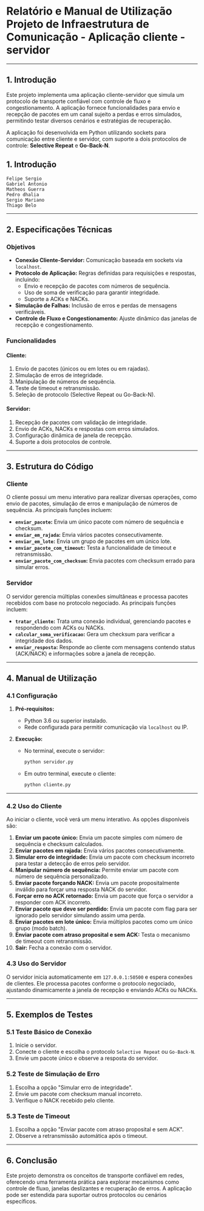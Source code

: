 # Relatório e Manual de Utilização Projeto de Infraestrutura de Comunicação - Aplicação cliente - servidor

---

## 1. Introdução

Este projeto implementa uma aplicação cliente-servidor que simula um protocolo de transporte confiável com controle de fluxo e congestionamento. A aplicação fornece funcionalidades para envio e recepção de pacotes em um canal sujeito a perdas e erros simulados, permitindo testar diversos cenários e estratégias de recuperação.

A aplicação foi desenvolvida em Python utilizando sockets para comunicação entre cliente e servidor, com suporte a dois protocolos de controle: **Selective Repeat** e **Go-Back-N**.

## 1. Introdução
    Felipe Sergio
	Gabriel Antonio 
	Matheos Guerra
	Pedro dhalia
	Sergio Mariano
	Thiago Belo

---

## 2. Especificações Técnicas

### Objetivos

- **Conexão Cliente-Servidor:** Comunicação baseada em sockets via `localhost`.
- **Protocolo de Aplicação:** Regras definidas para requisições e respostas, incluindo:
  - Envio e recepção de pacotes com números de sequência.
  - Uso de soma de verificação para garantir integridade.
  - Suporte a ACKs e NACKs.
- **Simulação de Falhas:** Inclusão de erros e perdas de mensagens verificáveis.
- **Controle de Fluxo e Congestionamento:** Ajuste dinâmico das janelas de recepção e congestionamento.

### Funcionalidades

#### Cliente:

1. Envio de pacotes (únicos ou em lotes ou em rajadas).
2. Simulação de erros de integridade.
3. Manipulação de números de sequência.
4. Teste de timeout e retransmissão.
5. Seleção de protocolo (Selective Repeat ou Go-Back-N).

#### Servidor:

1. Recepção de pacotes com validação de integridade.
2. Envio de ACKs, NACKs e respostas com erros simulados.
3. Configuração dinâmica de janela de recepção.
4. Suporte a dois protocolos de controle.

---

## 3. Estrutura do Código

### Cliente

O cliente possui um menu interativo para realizar diversas operações, como envio de pacotes, simulação de erros e manipulação de números de sequência. As principais funções incluem:

- **`enviar_pacote`:** Envia um único pacote com número de sequência e checksum.
- **`enviar_em_rajada`:** Envia vários pacotes consecutivamente.
- **`enviar_em_lote`:** Envia um grupo de pacotes em um único lote.
- **`enviar_pacote_com_timeout`:** Testa a funcionalidade de timeout e retransmissão.
- **`enviar_pacote_com_checksum`:** Envia pacotes com checksum errado para simular erros.

### Servidor

O servidor gerencia múltiplas conexões simultâneas e processa pacotes recebidos com base no protocolo negociado. As principais funções incluem:

- **`tratar_cliente`:** Trata uma conexão individual, gerenciando pacotes e respondendo com ACKs ou NACKs.
- **`calcular_soma_verificacao`:** Gera um checksum para verificar a integridade dos dados.
- **`enviar_resposta`:** Responde ao cliente com mensagens contendo status (ACK/NACK) e informações sobre a janela de recepção.

---

## 4. Manual de Utilização

### 4.1 Configuração

1. **Pré-requisitos:**
   - Python 3.6 ou superior instalado.
   - Rede configurada para permitir comunicação via `localhost` ou IP.

2. **Execução:**
   - No terminal, execute o servidor:
     ```bash
     python servidor.py
     ```
   - Em outro terminal, execute o cliente:
     ```bash
     python cliente.py
     ```

---

### 4.2 Uso do Cliente

Ao iniciar o cliente, você verá um menu interativo. As opções disponíveis são:

1. **Enviar um pacote único:** Envia um pacote simples com número de sequência e checksum calculados.
2. **Enviar pacotes em rajada:** Envia vários pacotes consecutivamente.
3. **Simular erro de integridade:** Envia um pacote com checksum incorreto para testar a detecção de erros pelo servidor.
4. **Manipular número de sequência:** Permite enviar um pacote com número de sequência personalizado.
5. **Enviar pacote forçando NACK:** Envia um pacote propositalmente inválido para forçar uma resposta NACK do servidor.
6. **Forçar erro no ACK retornado:** Envia um pacote que força o servidor a responder com ACK incorreto.
7. **Enviar pacote que deve ser perdido:** Envia um pacote com flag para ser ignorado pelo servidor simulando assim uma perda.
8. **Enviar pacotes em lote único:** Envia múltiplos pacotes como um único grupo (modo batch).
9. **Enviar pacote com atraso proposital e sem ACK:** Testa o mecanismo de timeout com retransmissão.
10. **Sair:** Fecha a conexão com o servidor.

### 4.3 Uso do Servidor

O servidor inicia automaticamente em `127.0.0.1:50500` e espera conexões de clientes. Ele processa pacotes conforme o protocolo negociado, ajustando dinamicamente a janela de recepção e enviando ACKs ou NACKs.

---

## 5. Exemplos de Testes

### 5.1 Teste Básico de Conexão

1. Inicie o servidor.
2. Conecte o cliente e escolha o protocolo `Selective Repeat` ou `Go-Back-N`.
3. Envie um pacote único e observe a resposta do servidor.

### 5.2 Teste de Simulação de Erro

1. Escolha a opção "Simular erro de integridade".
2. Envie um pacote com checksum manual incorreto.
3. Verifique o NACK recebido pelo cliente.

### 5.3 Teste de Timeout

1. Escolha a opção "Enviar pacote com atraso proposital e sem ACK".
2. Observe a retransmissão automática após o timeout.

---

## 6. Conclusão

Este projeto demonstra os conceitos de transporte confiável em redes, oferecendo uma ferramenta prática para explorar mecanismos como controle de fluxo, janelas deslizantes e recuperação de erros. A aplicação pode ser estendida para suportar outros protocolos ou cenários específicos.
